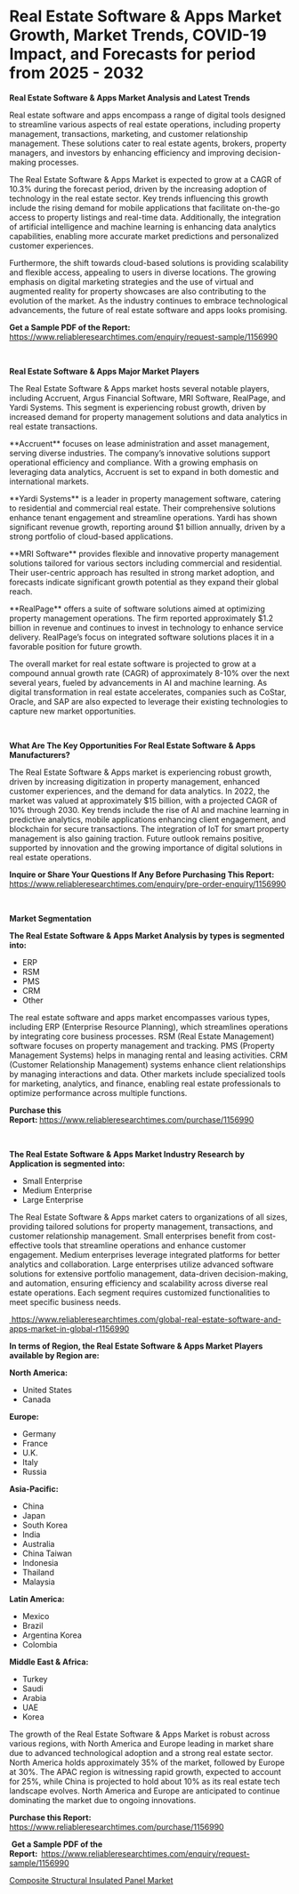 <p><h1>Real Estate Software & Apps Market Growth, Market Trends, COVID-19 Impact, and Forecasts for period from 2025 - 2032</h1></p><p><strong>Real Estate Software & Apps Market Analysis and Latest Trends</strong></p>
<p><p>Real estate software and apps encompass a range of digital tools designed to streamline various aspects of real estate operations, including property management, transactions, marketing, and customer relationship management. These solutions cater to real estate agents, brokers, property managers, and investors by enhancing efficiency and improving decision-making processes.</p><p>The Real Estate Software & Apps Market is expected to grow at a CAGR of 10.3% during the forecast period, driven by the increasing adoption of technology in the real estate sector. Key trends influencing this growth include the rising demand for mobile applications that facilitate on-the-go access to property listings and real-time data. Additionally, the integration of artificial intelligence and machine learning is enhancing data analytics capabilities, enabling more accurate market predictions and personalized customer experiences. </p><p>Furthermore, the shift towards cloud-based solutions is providing scalability and flexible access, appealing to users in diverse locations. The growing emphasis on digital marketing strategies and the use of virtual and augmented reality for property showcases are also contributing to the evolution of the market. As the industry continues to embrace technological advancements, the future of real estate software and apps looks promising.</p></p>
<p><strong>Get a Sample PDF of the Report:&nbsp;</strong> <a href="https://www.reliableresearchtimes.com/enquiry/request-sample/1156990?utm_campaign=2275&utm_medium=2&utm_source=Github&utm_content=ia&utm_term=21032025&utm_id=real-estate-software-apps">https://www.reliableresearchtimes.com/enquiry/request-sample/1156990</a></p>
<p>&nbsp;</p>
<p><strong>Real Estate Software & Apps Major Market Players</strong></p>
<p><p>The Real Estate Software & Apps market hosts several notable players, including Accruent, Argus Financial Software, MRI Software, RealPage, and Yardi Systems. This segment is experiencing robust growth, driven by increased demand for property management solutions and data analytics in real estate transactions.</p><p>**Accruent** focuses on lease administration and asset management, serving diverse industries. The company’s innovative solutions support operational efficiency and compliance. With a growing emphasis on leveraging data analytics, Accruent is set to expand in both domestic and international markets.</p><p>**Yardi Systems** is a leader in property management software, catering to residential and commercial real estate. Their comprehensive solutions enhance tenant engagement and streamline operations. Yardi has shown significant revenue growth, reporting around $1 billion annually, driven by a strong portfolio of cloud-based applications.</p><p>**MRI Software** provides flexible and innovative property management solutions tailored for various sectors including commercial and residential. Their user-centric approach has resulted in strong market adoption, and forecasts indicate significant growth potential as they expand their global reach.</p><p>**RealPage** offers a suite of software solutions aimed at optimizing property management operations. The firm reported approximately $1.2 billion in revenue and continues to invest in technology to enhance service delivery. RealPage’s focus on integrated software solutions places it in a favorable position for future growth.</p><p>The overall market for real estate software is projected to grow at a compound annual growth rate (CAGR) of approximately 8-10% over the next several years, fueled by advancements in AI and machine learning. As digital transformation in real estate accelerates, companies such as CoStar, Oracle, and SAP are also expected to leverage their existing technologies to capture new market opportunities.</p></p>
<p>&nbsp;</p>
<p><strong>What Are The Key Opportunities For Real Estate Software & Apps Manufacturers?</strong></p>
<p><p>The Real Estate Software & Apps market is experiencing robust growth, driven by increasing digitization in property management, enhanced customer experiences, and the demand for data analytics. In 2022, the market was valued at approximately $15 billion, with a projected CAGR of 10% through 2030. Key trends include the rise of AI and machine learning in predictive analytics, mobile applications enhancing client engagement, and blockchain for secure transactions. The integration of IoT for smart property management is also gaining traction. Future outlook remains positive, supported by innovation and the growing importance of digital solutions in real estate operations.</p></p>
<p><strong>Inquire or Share Your Questions If Any Before Purchasing This Report:</strong> <a href="https://www.reliableresearchtimes.com/enquiry/pre-order-enquiry/1156990?utm_campaign=2275&utm_medium=2&utm_source=Github&utm_content=ia&utm_term=21032025&utm_id=real-estate-software-apps">https://www.reliableresearchtimes.com/enquiry/pre-order-enquiry/1156990</a></p>
<p>&nbsp;</p>
<p><strong>Market Segmentation</strong></p>
<p><strong>The Real Estate Software & Apps Market Analysis by types is segmented into:</strong></p>
<p><ul><li>ERP</li><li>RSM</li><li>PMS</li><li>CRM</li><li>Other</li></ul></p>
<p><p>The real estate software and apps market encompasses various types, including ERP (Enterprise Resource Planning), which streamlines operations by integrating core business processes. RSM (Real Estate Management) software focuses on property management and tracking. PMS (Property Management Systems) helps in managing rental and leasing activities. CRM (Customer Relationship Management) systems enhance client relationships by managing interactions and data. Other markets include specialized tools for marketing, analytics, and finance, enabling real estate professionals to optimize performance across multiple functions.</p></p>
<p><strong>Purchase this Report:&nbsp;</strong><a href="https://www.reliableresearchtimes.com/purchase/1156990?utm_campaign=2275&utm_medium=2&utm_source=Github&utm_content=ia&utm_term=21032025&utm_id=real-estate-software-apps">https://www.reliableresearchtimes.com/purchase/1156990</a></p>
<p>&nbsp;</p>
<p><strong>The Real Estate Software & Apps Market Industry Research by Application is segmented into:</strong></p>
<p><ul><li>Small Enterprise</li><li>Medium Enterprise</li><li>Large Enterprise</li></ul></p>
<p><p>The Real Estate Software & Apps market caters to organizations of all sizes, providing tailored solutions for property management, transactions, and customer relationship management. Small enterprises benefit from cost-effective tools that streamline operations and enhance customer engagement. Medium enterprises leverage integrated platforms for better analytics and collaboration. Large enterprises utilize advanced software solutions for extensive portfolio management, data-driven decision-making, and automation, ensuring efficiency and scalability across diverse real estate operations. Each segment requires customized functionalities to meet specific business needs.</p></p>
<p><a href="https://www.reliableresearchtimes.com/global-real-estate-software-and-apps-market-in-global-r1156990?utm_campaign=2275&utm_medium=2&utm_source=Github&utm_content=ia&utm_term=21032025&utm_id=real-estate-software-apps">&nbsp;https://www.reliableresearchtimes.com/global-real-estate-software-and-apps-market-in-global-r1156990</a></p>
<p><strong>In terms of Region, the Real Estate Software & Apps Market Players available by Region are:</strong></p>
<p>
    <p> <strong> North America: </strong>
        <ul>
            <li>United States</li>
            <li>Canada</li>
        </ul>
        </p> 
    <p> <strong> Europe: </strong>
        <ul>
            <li>Germany</li>
            <li>France</li>
            <li>U.K.</li>
            <li>Italy</li>
            <li>Russia</li>
        </ul>
        </p> 
    <p> <strong> Asia-Pacific: </strong>
        <ul>
            <li>China</li>
            <li>Japan</li>
            <li>South Korea</li>
            <li>India</li>
            <li>Australia</li>
            <li>China Taiwan</li>
            <li>Indonesia</li>
            <li>Thailand</li>
            <li>Malaysia</li>
        </ul>
        </p> 
    <p> <strong> Latin America: </strong>
        <ul>
            <li>Mexico</li>
            <li>Brazil</li>
            <li>Argentina Korea</li>
            <li>Colombia</li>
        </ul>
        </p> 
    <p> <strong> Middle East & Africa: </strong>
        <ul>
            <li>Turkey</li>
            <li>Saudi</li>
            <li>Arabia</li>
            <li>UAE</li>
            <li>Korea</li>
        </ul>
    </p>
    </p>
<p><p>The growth of the Real Estate Software & Apps Market is robust across various regions, with North America and Europe leading in market share due to advanced technological adoption and a strong real estate sector. North America holds approximately 35% of the market, followed by Europe at 30%. The APAC region is witnessing rapid growth, expected to account for 25%, while China is projected to hold about 10% as its real estate tech landscape evolves. North America and Europe are anticipated to continue dominating the market due to ongoing innovations.</p></p>
<p><strong>Purchase this Report: </strong><a href="https://www.reliableresearchtimes.com/purchase/1156990?utm_campaign=2275&utm_medium=2&utm_source=Github&utm_content=ia&utm_term=21032025&utm_id=real-estate-software-apps">https://www.reliableresearchtimes.com/purchase/1156990</a></p>
<p>&nbsp;<strong>Get a Sample PDF of the Report:&nbsp;&nbsp;</strong><a href="https://www.reliableresearchtimes.com/enquiry/request-sample/1156990?utm_campaign=2275&utm_medium=2&utm_source=Github&utm_content=ia&utm_term=21032025&utm_id=real-estate-software-apps">https://www.reliableresearchtimes.com/enquiry/request-sample/1156990</a></p>
<p><strong></strong></p>
<p><p><a href="https://github.com/DianaWilson796/Market-Research-Report-List-2/blob/main/composite-structural-insulated-panel-market.md?utm_campaign=2275&utm_medium=2&utm_source=Github&utm_content=ia&utm_term=21032025&utm_id=real-estate-software-apps">Composite Structural Insulated Panel Market</a></p></p>